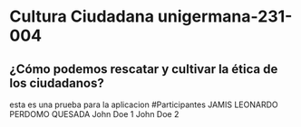# Cultura Ciudadana unigermana-231-004
## ¿Cómo podemos rescatar y cultivar la ética de los ciudadanos?
esta es una prueba para la aplicacion
#Participantes
JAMIS LEONARDO PERDOMO QUESADA
John Doe 1
John Doe 2
